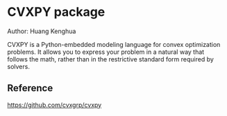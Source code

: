 # CVXPY package

Author: Huang Kenghua

CVXPY is a Python-embedded modeling language for convex optimization problems. It allows you to express your problem in a natural way that follows the math, rather than in the restrictive standard form required by solvers.

## Reference
https://github.com/cvxgrp/cvxpy
